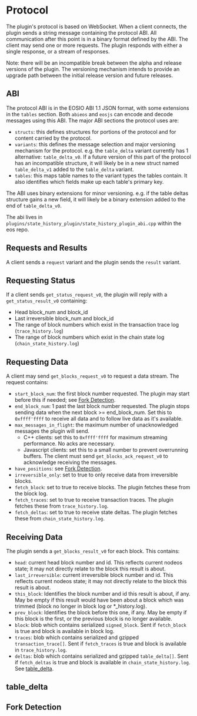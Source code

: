 # Protocol

The plugin's protocol is based on WebSocket. When a client connects, the plugin sends a string message containing the protocol ABI. All communication after this point is in a binary format defined by the ABI. The client may send one or more requests. The plugin responds with either a single response, or a stream of responses.

Note: there will be an incompatible break between the alpha and release versions of the plugin. The versioning mechanism intends to provide an upgrade path between the initial release version and future releases.

## ABI

The protocol ABI is in the EOSIO ABI 1.1 JSON format, with some extensions in the `tables` section. Both `abieos` and `eosjs` can encode and decode messages using this ABI. The major ABI sections the protocol uses are:

* `structs`: this defines structures for portions of the protocol and for content carried by the protocol.
* `variants`: this defines the message selection and major versioning mechanism for the protocol. e.g. the `table_delta` variant currently has 1 alternative: `table_delta_v0`. If a future version of this part of the protocol has an incompatible structure, it will likely be in a new struct named `table_delta_v1` added to the `table_delta` variant.
* `tables`: this maps table names to the variant types the tables contain. It also identifies which fields make up each table's primary key.

The ABI uses binary extensions for minor versioning. e.g. if the table deltas structure gains a new field, it will likely be a binary extension added to the end of `table_delta_v0`.

The abi lives in `plugins/state_history_plugin/state_history_plugin_abi.cpp` within the eos repo.

## Requests and Results

A client sends a `request` variant and the plugin sends the `result` variant.

## Requesting Status

If a client sends `get_status_request_v0`, the plugin will reply with a `get_status_result_v0` containing:
* Head block_num and block_id
* Last irreversible block_num and block_id
* The range of block numbers which exist in the transaction trace log (`trace_history.log`)
* The range of block numbers which exist in the chain state log (`chain_state_history.log`)

## Requesting Data

A client may send `get_blocks_request_v0` to request a data stream. The request contains:
* `start_block_num`: the first block number requested. The plugin may start before this if needed; see [Fork Detection](#fork-detection).
* `end_block_num`: 1 past the last block number requested. The plugin stops sending data when the next block >= end_block_num.
  Set this to `0xffff'ffff` to receive all data and to follow live data as it's available.
* `max_messages_in_flight`: the maximum number of unacknowledged messages the plugin will send.
   * C++ clients: set this to `0xffff'ffff` for maximum streaming performance. No acks are necessary.
   * Javascript clients: set this to a small number to prevent overrunning buffers. The client must send 
     `get_blocks_ack_request_v0` to acknowledge receiving the messages.
* `have_positions`: see [Fork Detection](#fork-detection).
* `irreversible_only`: set to true to only receive data from irreversible blocks.
* `fetch_block`: set to true to receive blocks. The plugin fetches these from the block log.
* `fetch_traces`: set to true to receive transaction traces. The plugin fetches these from `trace_history.log`.
* `fetch_deltas`: set to true to receive state deltas. The plugin fetches these from `chain_state_history.log`.

## Receiving Data

The plugin sends a `get_blocks_result_v0` for each block. This contains:
* `head`: current head block number and id. This reflects current nodeos state; it may not directly relate to the block this result is about.
* `last_irreversible`: current irreversible block number and id. This reflects current nodeos state; it may not directly relate to the block this result is about.
* `this_block`: Identifies the block number and id this result is about, if any. May be empty if this result would have been about a block which was trimmed (block no longer in block log or *_history.log).
* `prev_block`: Identifies the block before this one, if any. May be empty if this block is the first, or the previous block is no longer available.
* `block`: blob which contains serialized `signed_block`. Sent if `fetch_block` is true and block is available in block log.
* `traces`: blob which contains serialized and gzipped `transaction_trace[]`. Sent if `fetch_traces` is true and block is available in `trace_history.log`.
* `deltas`: blob which contains serialized and gzipped `table_delta[]`. Sent if `fetch_deltas` is true and block is available in `chain_state_history.log`. See [table_delta](#table_delta).

## table_delta

## Fork Detection
